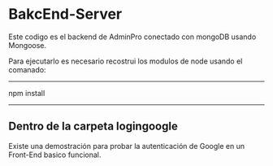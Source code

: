 # BakcEnd-Server 
Este codigo es el backend de AdminPro conectado con mongoDB usando Mongoose.

Para ejecutarlo es necesario recostrui los modulos de node usando el comanado:

***********
npm install
***********

## Dentro de la carpeta logingoogle
Existe una demostración para probar la autenticación de Google en un Front-End basico funcional.